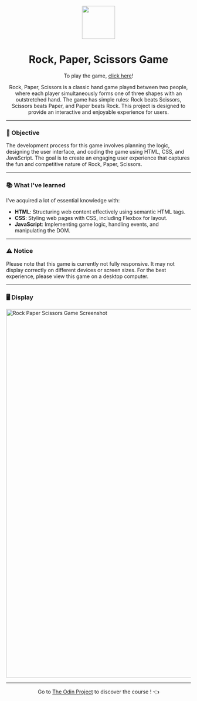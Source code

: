 <p align="center">
  <img src="https://github.com/LaOuede/RockPaperScissors/blob/main/images/rock.png" width="90"/>
</p>

<h1 align="center">Rock, Paper, Scissors Game</h1>

<p align="center">
  To play the game, <a href="https://laouede.github.io/RockPaperScissors/">click here</a>!
</p>

<p align="center">
Rock, Paper, Scissors is a classic hand game played between two people, where each player simultaneously forms one of three shapes with an outstretched hand. The game has simple rules: Rock beats Scissors, Scissors beats Paper, and Paper beats Rock. This project is designed to provide an interactive and enjoyable experience for users.
</p>

---

<h3 align="left">🎯 Objective</h3>

<p align="left">
The development process for this game involves planning the logic, designing the user interface, and coding the game using HTML, CSS, and JavaScript. The goal is to create an engaging user experience that captures the fun and competitive nature of Rock, Paper, Scissors.
</p>

---

<h3 align="left">📚 What I've learned</h3>

I've acquired a lot of essential knowledge with:
- **HTML**: Structuring web content effectively using semantic HTML tags.
- **CSS**: Styling web pages with CSS, including Flexbox for layout.
- **JavaScript**: Implementing game logic, handling events, and manipulating the DOM.

---

<h3 align="left">⚠️ Notice</h3>
<p>Please note that this game is currently not fully responsive. It may not display correctly on different devices or screen sizes. For the best experience, please view this game on a desktop computer.</p>

---

<h3 align="left">🖥 Display</h3>

<img width="1005" alt="Rock Paper Scissors Game Screenshot" src="https://github.com/LaOuede/RockPaperScissors/blob/main/images/display.png">

---

<div align="center">

Go to [The Odin Project](https://www.theodinproject.com/) to discover the course ! 👈
</div>
